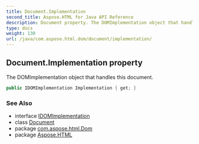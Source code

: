 ```yaml
---
title: Document.Implementation
second_title: Aspose.HTML for Java API Reference
description: Document property. The DOMImplementation object that handles this document
type: docs
weight: 130
url: /java/com.aspose.html.dom/document/implementation/
---
```

## Document.Implementation property

The DOMImplementation object that handles this document.

```java
public IDOMImplementation Implementation { get; }
```

### See Also

* interface [IDOMImplementation](../../idomimplementation/)
* class [Document](../)
* package [com.aspose.html.Dom](../../document/)
* package [Aspose.HTML](../../../)
